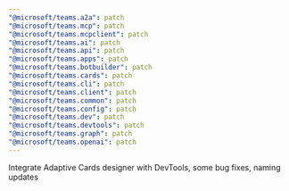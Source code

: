 ```yaml
---
"@microsoft/teams.a2a": patch
"@microsoft/teams.mcp": patch
"@microsoft/teams.mcpclient": patch
"@microsoft/teams.ai": patch
"@microsoft/teams.api": patch
"@microsoft/teams.apps": patch
"@microsoft/teams.botbuilder": patch
"@microsoft/teams.cards": patch
"@microsoft/teams.cli": patch
"@microsoft/teams.client": patch
"@microsoft/teams.common": patch
"@microsoft/teams.config": patch
"@microsoft/teams.dev": patch
"@microsoft/teams.devtools": patch
"@microsoft/teams.graph": patch
"@microsoft/teams.openai": patch
---
```


Integrate Adaptive Cards designer with DevTools, some bug fixes, naming updates
